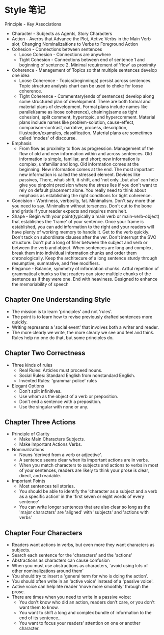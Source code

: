 # Style 笔记

Principle - Key Associations

+ Character - Subjects as Agents, Story Characters
+ Action - Averbs that Advance the Plot, Active Verbs in the Main Verb slot; Changing Nominalizaitions to Verbs to Foreground Action
+ Cohesion - Connections between sentences
    * Loose Cohesion - Connections are anywhere
    * Tight Cohesion - Connections between end of sentence 1 and beginning of sentence 2. Minimal requirement of 'flow' as proximity
+ Coherence - Management of Topics so that multiple sentences develop one idea
    * Loose Coherence - Topics(beginnings) persist across sentences. Topic structure analysis chart can be used to chekc for loose coherence.
    * Tight Coherence - Commentary(ends of sentences) develop along some structured plan of development. There are both formal and material plans of development. Formal plans include names like parallel(same as loose coherence), chaining(same as tight cohesion), split comment, hypertopic, and hypercomment. Material plans include names like problem-solution, cause-effect, comparison-contrast, narrative, process, description, illustration/examples, classification. Material plans are sometimes called 'modes' of discourse.
+ Emphasis
    * From flow as proximity to flow as progression. Management of the flow of old and new information within and across sentences. Old information is simple, familiar, and short; new information is complex, unfamiliar and long. Old information comes at the beginning. New information comes at the end. The most important new information is called the stressed element. Devices like passives, There, what-shift, it-shift, and 'not only...but also' can help give you pinpoint precision where the stress lies if you don't want to rely on default placement alone. You really need to think about emphasis as establishing the right conditions for tight coherence.
+ Concision - Wordiness, verbosity, fat. Minimalism. Don't say more than you need to say. Minimalism without terseness. Don't cut to the bone and gristle if your reader expects and requires more helt.
+ Shape - Begin with your point(typically a main verb or main-verb-object) that establishes the 'frame' of your sentence. Once your frame is established, you can add information to the right and your readers will have plenty of working memory to handle it. Get to the verb quickly. Don't tack on subordinate clauses after the ver. Don't interrupt the SVO structure. Don't put a long of filler between the subject and verb or between the verb and object. When sentences are long and complex, break them into individual information chunks and order them chronologically. Keep the architecure of a long sentence sturdy through resumptive, summative, and free modifiers.
+ Elegance - Balance, symmetry of information chunks. Artful repetition of grammatical chunks so that readers can store multiple chunks of the sentence as if they were one. End with heaviness. Designed to enhance the memoriability of speech



## Chapter One Understanding Style

+ The mission is to learn 'principles' and not 'rules'.
+ The point is to learn how to revise previously drafted sentences more quickly.
+ Writing represents a 'social event' that involves both a writer and reader.
+ The more clearly we write, the more clearly we see and feel and think. Rules help no one do that, but some principles do.

## Chapter Two Correctness

+ Three kinds of rules
    * Real Rules: Articles must proceed nouns.
    * Social Rules: Standard English from nonstandard English.
    * Invented Rules: 'grammar police' rules
+ Elegant Options
    * Don't split infinitives.
    * Use whom as the object of a verb or preposition.
    * Don't end a sentence with a preposition.
    * Use the singular with none or any.

## Chapter Three Actions

+ Principle of Clarity
    * Make Main Characters Subjects.
    * Make Important Actions Verbs.
+ Nominalizations
    * Nouns 'derived from a verb or adjective'.
    * A sentence seems clear when its important actions are in verbs.
    * When you match characters to subjects and actions to verbs in most of your sentences, readers are likely to think your prose is clear, direct, and readable.
+ Important Points
    * Most sentences tell stories.
    * You should be able to identify the 'character as a subject and a verb as a specific action' in the 'first seven or eight words of every sentence'
    * You can write longer sentences that are also clear so long as the 'major characters' are 'aligned' with 'subjects' and 'actions with verbs'

## Chapter Four Characters

+ Readers want actions in verbs, but even more they want characters as subjects.
+ Search each sentence for the 'characters' and the 'actions'
+ Abstractions as characters can cause confusion
+ When you must use abstractions as characters, 'avoid using lots of other nominalizations around them'
+ You should try to insert a 'general term for who is doing the action'.
+ You should often write in an 'active voice' instead of a 'passive voice'.
+ Active voice can help hte reader 'move more smoothly' through the prose.
+ There are times when you need to write in a passive voice:
    * You don't know who did an action, readers don't care, or you don't want them to know.
    * You want to shift a long and complex bundle of information to the end of its sentence..
    * You want to focus your readers' attention on one or another character.
